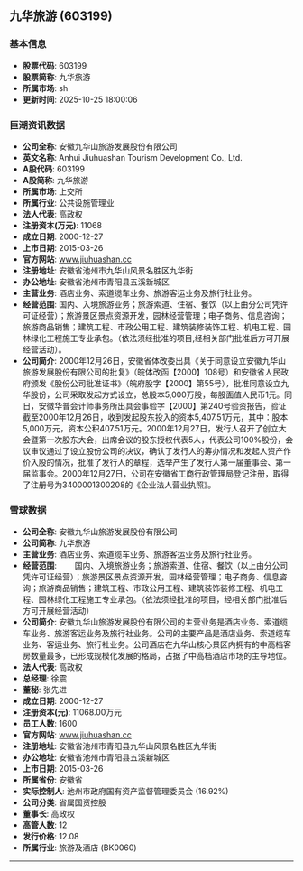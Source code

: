 ## 九华旅游 (603199)

### 基本信息

- **股票代码**: 603199
- **股票简称**: 九华旅游
- **所属市场**: sh
- **更新时间**: 2025-10-25 18:00:06

### 巨潮资讯数据

- **公司全称**: 安徽九华山旅游发展股份有限公司
- **英文名称**: Anhui Jiuhuashan Tourism Development Co., Ltd.
- **A股代码**: 603199
- **A股简称**: 九华旅游
- **所属市场**: 上交所
- **所属行业**: 公共设施管理业
- **法人代表**: 高政权
- **注册资本(万元)**: 11068
- **成立日期**: 2000-12-27
- **上市日期**: 2015-03-26
- **官方网站**: www.jiuhuashan.cc
- **注册地址**: 安徽省池州市九华山风景名胜区九华街
- **办公地址**: 安徽省池州市青阳县五溪新城区
- **主营业务**: 酒店业务、索道缆车业务、旅游客运业务及旅行社业务。
- **经营范围**: 国内、入境旅游业务；旅游索道、住宿、餐饮（以上由分公司凭许可证经营）；旅游景区景点资源开发，园林经营管理；电子商务、信息咨询；旅游商品销售；建筑工程、市政公用工程、建筑装修装饰工程、机电工程、园林绿化工程施工专业承包。（依法须经批准的项目,经相关部门批准后方可开展经营活动）。
- **公司简介**: 2000年12月26日，安徽省体改委出具《关于同意设立安徽九华山旅游发展股份有限公司的批复》（皖体改函【2000】108号）和安徽省人民政府颁发《股份公司批准证书》（皖府股字【2000】第55号），批准同意设立九华股份，公司采取发起方式设立，总股本5,000万股，每股面值人民币1元。同日，安徽华普会计师事务所出具会事验字【2000】第240号验资报告，验证截至2000年12月26日，收到发起股东投入的资本5,407.51万元，其中：股本5,000万元，资本公积407.51万元。2000年12月27日，发行人召开了创立大会暨第一次股东大会，出席会议的股东授权代表5人，代表公司100%股份，会议审议通过了设立股份公司的决议，确认了发行人的筹办情况和发起人资产作价入股的情况，批准了发行人的章程，选举产生了发行人第一届董事会、第一届监事会。2000年12月27日，公司在安徽省工商行政管理局登记注册，取得了注册号为3400001300208的《企业法人营业执照》。

### 雪球数据

- **公司全称**: 安徽九华山旅游发展股份有限公司
- **公司简称**: 九华旅游
- **主营业务**: 酒店业务、索道缆车业务、旅游客运业务及旅行社业务。
- **经营范围**: 　　国内、入境旅游业务；旅游索道、住宿、餐饮（以上由分公司凭许可证经营）；旅游景区景点资源开发，园林经营管理；电子商务、信息咨询；旅游商品销售；建筑工程、市政公用工程、建筑装饰装修工程、机电工程、园林绿化工程施工专业承包。（依法须经批准的项目，经相关部门批准后方可开展经营活动）
- **公司简介**: 安徽九华山旅游发展股份有限公司的主营业务是酒店业务、索道缆车业务、旅游客运业务及旅行社业务。公司的主要产品是酒店业务、索道缆车业务、客运业务、旅行社业务。公司酒店在九华山核心景区内拥有的中高档客房数量最多，已形成规模化发展的格局，占据了中高档酒店市场的主导地位。
- **法人代表**: 高政权
- **总经理**: 徐震
- **董秘**: 张先进
- **成立日期**: 2000-12-27
- **注册资本(元)**: 11068.00万元
- **员工人数**: 1600
- **官方网站**: www.jiuhuashan.cc
- **注册地址**: 安徽省池州市青阳县九华山风景名胜区九华街
- **办公地址**: 安徽省池州市青阳县五溪新城区
- **上市日期**: 2015-03-26
- **所属省份**: 安徽省
- **实际控制人**: 池州市政府国有资产监督管理委员会 (16.92%)
- **公司分类**: 省属国资控股
- **董事长**: 高政权
- **高管人数**: 12
- **发行价格**: 12.08
- **所属行业**: 旅游及酒店 (BK0060)

---